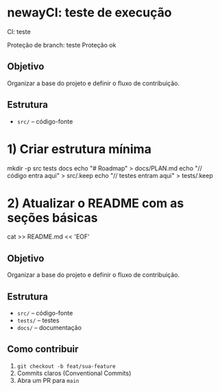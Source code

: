 # newayCI: teste de execução
CI: teste

Proteção de branch: teste
Proteção ok

## Objetivo
Organizar a base do projeto e definir o fluxo de contribuição.

## Estrutura
- `src/` – código-fonte


# 1) Criar estrutura mínima
mkdir -p src tests docs
echo "# Roadmap" > docs/PLAN.md
echo "// código entra aqui" > src/.keep
echo "// testes entram aqui" > tests/.keep

# 2) Atualizar o README com as seções básicas
cat >> README.md << 'EOF'

## Objetivo
Organizar a base do projeto e definir o fluxo de contribuição.

## Estrutura
- `src/` – código-fonte
- `tests/` – testes
- `docs/` – documentação

## Como contribuir
1. `git checkout -b feat/sua-feature`
2. Commits claros (Conventional Commits)
3. Abra um PR para `main`
